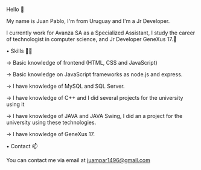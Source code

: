 Hello 👋

My name is Juan Pablo, I'm from Uruguay and I'm a Jr Developer.

I currently work for Avanza SA as a Specialized Assistant, I study the career of technologist in computer science, and Jr Developer GeneXus 17.🌱

• Skills 🧑‍💻

-> Basic knowledge of frontend (HTML, CSS and JavaScript)

-> Basic knowledge on JavaScript frameworks as node.js and express.

-> I have knowledge of MySQL and SQL Server.

-> I have knowledge of C++ and I did several projects for the university using it

-> I have knowledge of JAVA and JAVA Swing, I did an a project for the university using these technologies.

-> I have knowledge of GeneXus 17.

• Contact 📫

You can contact me via email at juampar1496@gmail.com

